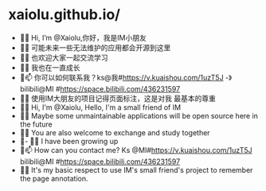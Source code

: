 # xaiolu.github.io/





- 👋👋 Hi, I’m @Xaiolu,你好，我是IM小朋友
- 👋👀 可能未来一些无法维护的应用都会开源到这里
- 👋🌱 也欢迎大家一起交流学习
- 👋💞️ 我也在一直成长
- 👋📫 你可以如何联系我？ks@我#https://v.kuaishou.com/1uzT5J    -》   bilibili@MI #https://space.bilibili.com/436231597
- 👋💞️ 使用IM大朋友的项目记得页面标注，这是对我 最基本的尊重
- 👋👋 Hi, I'm @Xaiolu, Hello, I'm a small friend of IM
- 👋👀 Maybe some unmaintainable applications will be open source here in the future
- 👋🌱 You are also welcome to exchange and study together
- 👋- 👋💞 I have been growing up
- 👋📫 How can you contact me? Ks @MI#https://v.kuaishou.com/1uzT5J   bilibili@MI #https://space.bilibili.com/436231597
- 👋💞 It's my basic respect to use IM's small friend's project to remember the page annotation.
